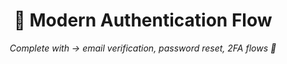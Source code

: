 <div align='center'>
  <h1>🔐 Modern Authentication Flow</h1>
  <em>Complete with → email verification, password reset, 2FA flows 🚀</em>
</div>
